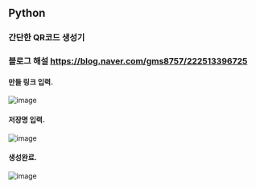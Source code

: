 ## Python
### 간단한 QR코드 생성기
### 블로그 해설 https://blog.naver.com/gms8757/222513396725
#### 만들 링크 입력.
![image](https://user-images.githubusercontent.com/82009667/135587817-09f64c4e-797c-44fd-bb3d-40085bfa97a7.png)
#### 저장명 입력.
![image](https://user-images.githubusercontent.com/82009667/135587833-08f89601-d16a-4fcc-a64a-fc99abf2e4fc.png)
#### 생성완료.
![image](https://user-images.githubusercontent.com/82009667/135587876-0d091a85-b2e5-4dbc-88a4-686bc9ce1407.png)
